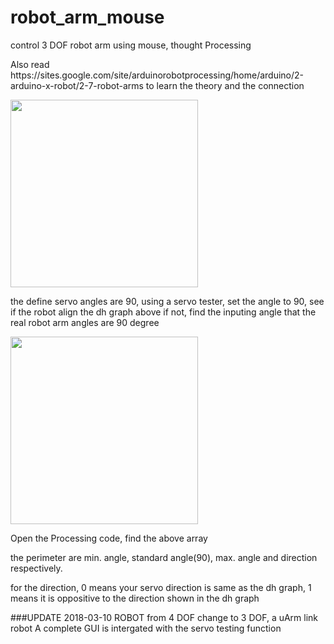 # robot_arm_mouse
control 3 DOF robot arm using mouse, thought Processing
<p>Also read https://sites.google.com/site/arduinorobotprocessing/home/arduino/2-arduino-x-robot/2-7-robot-arms to learn the theory and the connection 
<p><img width = 300px src="https://lh5.googleusercontent.com/-iVy9mOLFt-U/VWfRbBA9vFI/AAAAAAAAFsc/1umu8NvZ1Gg/w1582-h1224-no/dh%2Bgraph.jpg">

the define servo angles are 90, using a servo tester, set the angle to 90, see if the robot align the dh graph above
if not, find the inputing angle that the real robot arm angles are 90 degree

<img width = 300px src="https://lh5.googleusercontent.com/-MT0lwcSzgUA/VWfRhwKsc0I/AAAAAAAAFsw/HYpVGNuK0ZU/w1102-h1224-no/%25E8%259E%25A2%25E5%25B9%2595%25E5%25BF%25AB%25E7%2585%25A7%2B2015-05-29%2B%25E4%25B8%258A%25E5%258D%258810.33.19.png">

Open the Processing code, find the above array
<p>
the perimeter are min. angle, standard angle(90), max. angle and direction respectively.
<p> for the direction, 0 means your servo direction is same as the dh graph, 1 means it is oppositive to the direction shown in the dh graph
  
###UPDATE 2018-03-10     ROBOT from 4 DOF change to 3 DOF, a uArm link robot
                         A complete GUI is intergated with the servo testing function
